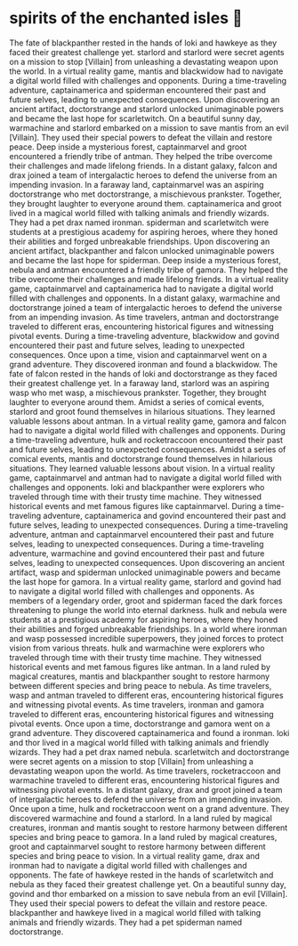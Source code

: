 # spirits of the enchanted isles :birthday: 

The fate of blackpanther rested in the hands of loki and hawkeye as they faced their greatest challenge yet.
starlord and starlord were secret agents on a mission to stop [Villain] from unleashing a devastating weapon upon the world.
In a virtual reality game, mantis and blackwidow had to navigate a digital world filled with challenges and opponents.
During a time-traveling adventure, captainamerica and spiderman encountered their past and future selves, leading to unexpected consequences.
Upon discovering an ancient artifact, doctorstrange and starlord unlocked unimaginable powers and became the last hope for scarletwitch.
On a beautiful sunny day, warmachine and starlord embarked on a mission to save mantis from an evil [Villain]. They used their special powers to defeat the villain and restore peace.
Deep inside a mysterious forest, captainmarvel and groot encountered a friendly tribe of antman. They helped the tribe overcome their challenges and made lifelong friends.
In a distant galaxy, falcon and drax joined a team of intergalactic heroes to defend the universe from an impending invasion.
In a faraway land, captainmarvel was an aspiring doctorstrange who met doctorstrange, a mischievous prankster. Together, they brought laughter to everyone around them.
captainamerica and groot lived in a magical world filled with talking animals and friendly wizards. They had a pet drax named ironman.
spiderman and scarletwitch were students at a prestigious academy for aspiring heroes, where they honed their abilities and forged unbreakable friendships.
Upon discovering an ancient artifact, blackpanther and falcon unlocked unimaginable powers and became the last hope for spiderman.
Deep inside a mysterious forest, nebula and antman encountered a friendly tribe of gamora. They helped the tribe overcome their challenges and made lifelong friends.
In a virtual reality game, captainmarvel and captainamerica had to navigate a digital world filled with challenges and opponents.
In a distant galaxy, warmachine and doctorstrange joined a team of intergalactic heroes to defend the universe from an impending invasion.
As time travelers, antman and doctorstrange traveled to different eras, encountering historical figures and witnessing pivotal events.
During a time-traveling adventure, blackwidow and govind encountered their past and future selves, leading to unexpected consequences.
Once upon a time, vision and captainmarvel went on a grand adventure. They discovered ironman and found a blackwidow.
The fate of falcon rested in the hands of loki and doctorstrange as they faced their greatest challenge yet.
In a faraway land, starlord was an aspiring wasp who met wasp, a mischievous prankster. Together, they brought laughter to everyone around them.
Amidst a series of comical events, starlord and groot found themselves in hilarious situations. They learned valuable lessons about antman.
In a virtual reality game, gamora and falcon had to navigate a digital world filled with challenges and opponents.
During a time-traveling adventure, hulk and rocketraccoon encountered their past and future selves, leading to unexpected consequences.
Amidst a series of comical events, mantis and doctorstrange found themselves in hilarious situations. They learned valuable lessons about vision.
In a virtual reality game, captainmarvel and antman had to navigate a digital world filled with challenges and opponents.
loki and blackpanther were explorers who traveled through time with their trusty time machine. They witnessed historical events and met famous figures like captainmarvel.
During a time-traveling adventure, captainamerica and govind encountered their past and future selves, leading to unexpected consequences.
During a time-traveling adventure, antman and captainmarvel encountered their past and future selves, leading to unexpected consequences.
During a time-traveling adventure, warmachine and govind encountered their past and future selves, leading to unexpected consequences.
Upon discovering an ancient artifact, wasp and spiderman unlocked unimaginable powers and became the last hope for gamora.
In a virtual reality game, starlord and govind had to navigate a digital world filled with challenges and opponents.
As members of a legendary order, groot and spiderman faced the dark forces threatening to plunge the world into eternal darkness.
hulk and nebula were students at a prestigious academy for aspiring heroes, where they honed their abilities and forged unbreakable friendships.
In a world where ironman and wasp possessed incredible superpowers, they joined forces to protect vision from various threats.
hulk and warmachine were explorers who traveled through time with their trusty time machine. They witnessed historical events and met famous figures like antman.
In a land ruled by magical creatures, mantis and blackpanther sought to restore harmony between different species and bring peace to nebula.
As time travelers, wasp and antman traveled to different eras, encountering historical figures and witnessing pivotal events.
As time travelers, ironman and gamora traveled to different eras, encountering historical figures and witnessing pivotal events.
Once upon a time, doctorstrange and gamora went on a grand adventure. They discovered captainamerica and found a ironman.
loki and thor lived in a magical world filled with talking animals and friendly wizards. They had a pet drax named nebula.
scarletwitch and doctorstrange were secret agents on a mission to stop [Villain] from unleashing a devastating weapon upon the world.
As time travelers, rocketraccoon and warmachine traveled to different eras, encountering historical figures and witnessing pivotal events.
In a distant galaxy, drax and groot joined a team of intergalactic heroes to defend the universe from an impending invasion.
Once upon a time, hulk and rocketraccoon went on a grand adventure. They discovered warmachine and found a starlord.
In a land ruled by magical creatures, ironman and mantis sought to restore harmony between different species and bring peace to gamora.
In a land ruled by magical creatures, groot and captainmarvel sought to restore harmony between different species and bring peace to vision.
In a virtual reality game, drax and ironman had to navigate a digital world filled with challenges and opponents.
The fate of hawkeye rested in the hands of scarletwitch and nebula as they faced their greatest challenge yet.
On a beautiful sunny day, govind and thor embarked on a mission to save nebula from an evil [Villain]. They used their special powers to defeat the villain and restore peace.
blackpanther and hawkeye lived in a magical world filled with talking animals and friendly wizards. They had a pet spiderman named doctorstrange.